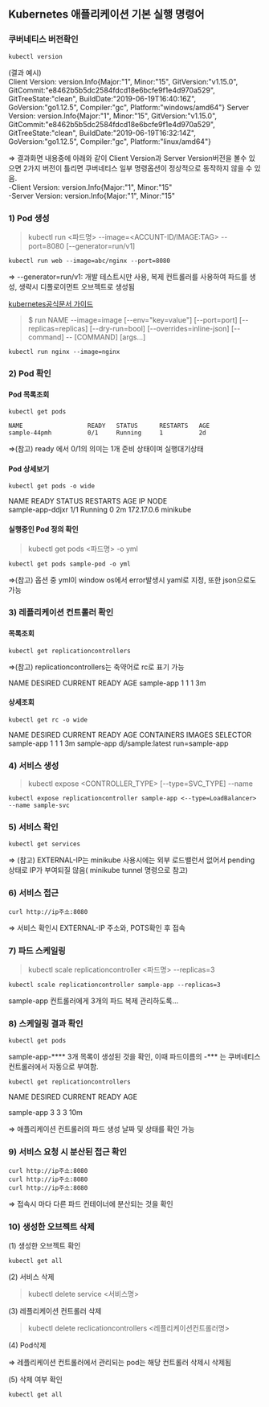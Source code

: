 ## Kubernetes 애플리케이션 기본 실행 명령어

### 쿠버네티스 버전확인
    kubectl version
(결과 예시)  
Client Version: version.Info{Major:"1", Minor:"15", GitVersion:"v1.15.0", GitCommit:"e8462b5b5dc2584fdcd18e6bcfe9f1e4d970a529", GitTreeState:"clean", BuildDate:"2019-06-19T16:40:16Z", GoVersion:"go1.12.5", Compiler:"gc", Platform:"windows/amd64"}
Server Version: version.Info{Major:"1", Minor:"15", GitVersion:"v1.15.0", GitCommit:"e8462b5b5dc2584fdcd18e6bcfe9f1e4d970a529", GitTreeState:"clean", BuildDate:"2019-06-19T16:32:14Z", GoVersion:"go1.12.5", Compiler:"gc", Platform:"linux/amd64"}  

⇒ 결과화면 내용중에 아래와 같이 Client Version과 Server Version버전을 볼수 있으면 2가지 버전이 틀리면 쿠버네티스 일부 명령옵션이 정상적으로 동작하지 않을 수 있음.  
  -Client Version: version.Info{Major:"1", Minor:"15"  
  -Server Version: version.Info{Major:"1", Minor:"15"  

### 1) Pod 생성
> kubectl run <파드명> --image=<ACCUNT-ID/IMAGE:TAG> --port=8080 [--generator=run/v1]

    kubectl run web --image=abc/nginx --port=8080
⇒ --generator=run/v1: 개발 테스트시만 사용, 복제 컨트롤러를 사용하여 파드를 생성, 생략시  디폴로이먼트 오브젝트로 생성됨

[kubernetes공식문서 가이드](https://kubernetes.io/docs/reference/generated/kubectl/kubectl-commands#run)
> $ run NAME --image=image [--env="key=value"] [--port=port] [--replicas=replicas] [--dry-run=bool] [--overrides=inline-json] [--command] -- [COMMAND] [args...]

    kubectl run nginx --image=nginx



### 2) Pod 확인

#### Pod 목록조회
    kubectl get pods

    NAME                  READY   STATUS      RESTARTS   AGE  
    sample-44pmh          0/1     Running     1          2d   
⇒(참고) ready 에서 0/1의 의미는 1개 준비 상태이며 실행대기상태

#### Pod 상세보기
    kubectl get pods -o wide

NAME             READY     STATUS    RESTARTS   AGE       IP           NODE  
sample-app-ddjxr   1/1       Running   0          2m        172.17.0.6   minikube  

#### 실행중인 Pod 정의 확인
> kubectl get pods <파드명> -o yml

    kubectl get pods sample-pod -o yml
⇒(참고) 옵션 중 yml이 window os에서 error발생시 yaml로 지정, 또한 json으로도 가능

### 3) 레플리케이션 컨트롤러 확인

#### 목록조회
    kubectl get replicationcontrollers
⇒(참고) replicationcontrollers는 축약어로 rc로 표기 가능

NAME       DESIRED   CURRENT   READY     AGE
sample-app   1         1         1         3m

#### 상세조회
    kubectl get rc -o wide

NAME        DESIRED   CURRENT   READY     AGE       CONTAINERS   IMAGES                 SELECTOR
sample-app  1         1         1         3m        sample-app   dj/sample:latest   run=sample-app


### 4) 서비스 생성

> kubectl expose <CONTROLLER_TYPE> <RESOURCE> [--type=SVC_TYPE] --name <NAME>

    kubectl expose replicationcontroller sample-app <--type=LoadBalancer> --name sample-svc


### 5) 서비스 확인

    kubectl get services

⇒ (참고) EXTERNAL-IP는 minikube 사용시에는 외부 로드밸런서 없어서 pending 상태로 IP가 부여되질 않음( minikube tunnel 명령으로 참고)


### 6) 서비스 접근

    curl http://ip주소:8080

⇒ 서비스 확인시 EXTERNAL-IP 주소와, POTS확인 후 접속


### 7) 파드 스케일링

> kubectl scale replicationcontroller <파드명> --replicas=3

    kubectl scale replicationcontroller sample-app --replicas=3

sample-app 컨트롤러에게 3개의 파드 복제 관리하도록…  


### 8) 스케일링 결과 확인

    kubectl get pods

sample-app-**** 3개 목록이 생성된 것을 확인, 이때 파드이름의 -*** 는 쿠버네티스 컨트롤러에서 자동으로 부여함.

    kubectl get replicationcontrollers

NAME           DESIRED     CURRENT    READY    AGE

sample-app   3                   3                    3              10m

⇒ 애플리케이션 컨트롤러의 파드 생성 날짜 및 상태를 확인 가능


### 9) 서비스 요청 시 분산된 접근 확인

    curl http://ip주소:8080
    curl http://ip주소:8080
    curl http://ip주소:8080

⇒ 접속시 마다 다른 파드 컨테이너에  분산되는 것을 확인



### 10) 생성한 오브젝트 삭제

(1) 생성한 오브젝트 확인

    kubectl get all


(2) 서비스 삭제

> kubectl delete service <서비스명>


(3) 레플리케이션 컨트롤러 삭제

> kubectl delete reclicationcontrollers <레플리케이션컨트롤러명>


(4) Pod삭제

⇒ 레플리케이션 컨트롤러에서 관리되는 pod는 해당 컨트롤러 삭제시 삭제됨


(5) 삭제 여부 확인

    kubectl get all
    

